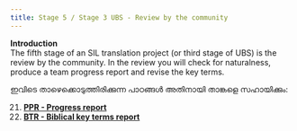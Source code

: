 ```yaml
---
title: Stage 5 / Stage 3 UBS - Review by the community
---
```


**Introduction**  
The fifth stage of an SIL translation project (or third stage of UBS) is the review by the community. In the review you will check for naturalness, produce a team progress report and revise the key terms.

ഇവിടെ താഴെക്കൊടുത്തിരിക്കുന്ന പാഠങ്ങൾ അതിനായി താങ്കളെ സഹായിക്കും:

21. [**PPR - Progress report**](21.PPR.md)
22. [**BTR - Biblical key terms report**](22.BTR.md)
